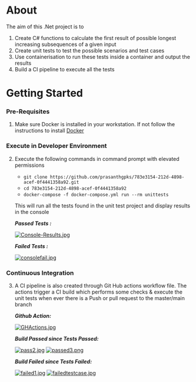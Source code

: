 # About

The aim of this .Net project is to 
1. Create C# functions to calculate the first result of possible longest increasing subsequences of a given input
2. Create unit tests to test the possible scenarios and test cases
3. Use containerisation to run these tests inside a container and output the results
4. Build a CI pipeline to execute all the tests
 
# Getting Started

### Pre-Requisites

1. Make sure Docker is installed in your workstation. If not follow the instructions to install [Docker](http://docker.com)

### Execute in Developer Environment

2. Execute the following commands in command prompt with elevated permissions
   - `git clone https://github.com/prasanthgpks/783e3154-212d-4898-acef-0f4441358a92.git`
   - `cd 783e3154-212d-4898-acef-0f4441358a92`
   - `docker-compose -f docker-compose.yml run --rm unittests`
      
   This will run all the tests found in the unit test project and display results in the console
   
   _**Passed Tests :**_
   
   [![Console-Results.jpg](https://i.postimg.cc/63wtnHCh/Console-Results.jpg)](https://postimg.cc/d7WbKjH7)
   
   _**Failed Tests :**_
   
   [![consolefail.jpg](https://i.postimg.cc/sfNt5jd2/consolefail.jpg)](https://postimg.cc/8sLKSVC8)
   

### Continuous Integration

3. A CI pipeline is also created through Git Hub actions workflow file. The actions trigger a CI build which performs some checks & execute the unit tests when ever      there is a Push or pull request to the master/main branch

   _**Github Action:**_
   
   [![GHActions.jpg](https://i.postimg.cc/wBSMRcBq/GHActions.jpg)](https://postimg.cc/5HSbZzvT)
   
   _**Build Passed since Tests Passed:**_
   
   [![pass2.jpg](https://i.postimg.cc/1Xn7vFh3/pass2.jpg)](https://postimg.cc/QKDqtHd2)
   [![passed3.png](https://i.postimg.cc/Xqj7FnTL/passed3.png)](https://postimg.cc/KkW2hhc3)
   
   _**Build Failed since Tests Failed:**_
   
   [![failed1.jpg](https://i.postimg.cc/Gthg1Y1R/failed1.jpg)](https://postimg.cc/HcR9wrxv)
   [![failedtestcase.jpg](https://i.postimg.cc/ncTZ7YL4/failedtestcase.jpg)](https://postimg.cc/JGy9CXZ0)
